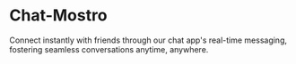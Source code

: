 # Chat-Mostro
Connect instantly with friends through our chat app's real-time messaging, fostering seamless conversations anytime, anywhere.
